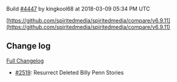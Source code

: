 Build [#4447](https://circleci.com/gh/spiritedmedia/spiritedmedia/4447) by kingkool68 at 2018-03-09 05:34 PM UTC

[https://github.com/spiritedmedia/spiritedmedia/compare/v6.9.11](https://github.com/spiritedmedia/spiritedmedia/compare/v6.9.11)
## Change log
[Full Changelog](https://github.com/spiritedmedia/spiritedmedia/compare/v6.9.10...v6.9.11)

 - [#2519](https://github.com/spiritedmedia/spiritedmedia/pull/2519): Resurrect Deleted Billy Penn Stories
